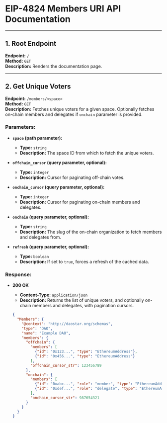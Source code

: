 # EIP-4824 Members URI API Documentation

---

## 1. Root Endpoint

**Endpoint:** `/`  
**Method:** `GET`  
**Description:** Renders the documentation page.

---

## 2. Get Unique Voters

**Endpoint:** `/members/<space>`  
**Method:** `GET`  
**Description:** Fetches unique voters for a given space. Optionally fetches on-chain members and delegates if `onchain` parameter is provided.

### Parameters:

- **`space` (path parameter):**
  - **Type:** `string`
  - **Description:** The space ID from which to fetch the unique voters.

- **`offchain_cursor` (query parameter, optional):**
  - **Type:** `integer`
  - **Description:** Cursor for paginating off-chain votes.

- **`onchain_cursor` (query parameter, optional):**
  - **Type:** `integer`
  - **Description:** Cursor for paginating on-chain members and delegates.

- **`onchain` (query parameter, optional):**
  - **Type:** `string`
  - **Description:** The slug of the on-chain organization to fetch members and delegates from.

- **`refresh` (query parameter, optional):**
  - **Type:** `boolean`
  - **Description:** If set to `true`, forces a refresh of the cached data.

### Response:

- **200 OK**
  - **Content-Type:** `application/json`
  - **Description:** Returns the list of unique voters, and optionally on-chain members and delegates, with pagination cursors.

  ```json
  {
    "Members": {
      "@context": "http://daostar.org/schemas",
      "type": "DAO",
      "name": "Example DAO",
      "members": {
        "offchain": {
          "members": [
            {"id": "0x123...", "type": "EthereumAddress"},
            {"id": "0x456...", "type": "EthereumAddress"}
          ],
          "offchain_cursor_str": 123456789
        },
        "onchain": {
          "members": [
            {"id": "0xabc...", "role": "member", "type": "EthereumAddress"},
            {"id": "0xdef...", "role": "delegate", "type": "EthereumAddress"}
          ],
          "onchain_cursor_str": 987654321
        }
      }
    }
  }
